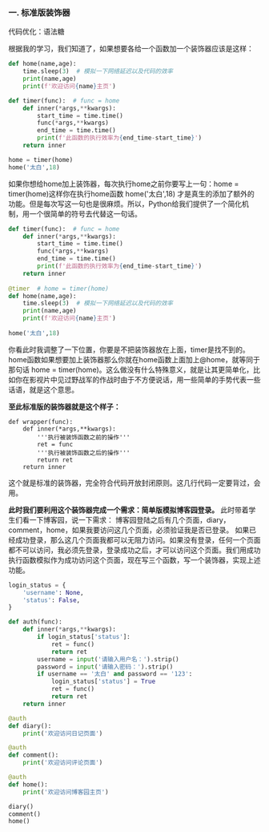 ### **一. 标准版装饰器**

代码优化：语法糖

根据我的学习，我们知道了，如果想要各给一个函数加一个装饰器应该是这样：

```python
def home(name,age):
    time.sleep(3)  # 模拟一下网络延迟以及代码的效率
    print(name,age)
    print(f'欢迎访问{name}主页')

def timer(func):  # func = home
    def inner(*args,**kwargs):
        start_time = time.time()
        func(*args,**kwargs)
        end_time = time.time()
        print(f'此函数的执行效率为{end_time-start_time}')
    return inner

home = timer(home)
home('太白',18)
```

 如果你想给home加上装饰器，每次执行home之前你要写上一句：home = timer(home)这样你在执行home函数 home('太白',18) 才是真生的添加了额外的功能。但是每次写这一句也是很麻烦。所以，Python给我们提供了一个简化机制，用一个很简单的符号去代替这一句话。

```python
def timer(func):  # func = home
    def inner(*args,**kwargs):
        start_time = time.time()
        func(*args,**kwargs)
        end_time = time.time()
        print(f'此函数的执行效率为{end_time-start_time}')
    return inner
​
@timer  # home = timer(home)
def home(name,age):
    time.sleep(3)  # 模拟一下网络延迟以及代码的效率
    print(name,age)
    print(f'欢迎访问{name}主页')
​
home('太白',18)
```

你看此时我调整了一下位置，你要是不把装饰器放在上面，timer是找不到的。home函数如果想要加上装饰器那么你就在home函数上面加上@home，就等同于那句话 home = timer(home)。这么做没有什么特殊意义，就是让其更简单化，比如你在影视片中见过野战军的作战时由于不方便说话，用一些简单的手势代表一些话语，就是这个意思。

**至此标准版的装饰器就是这个样子：**

```
def wrapper(func):
    def inner(*args,**kwargs):
        '''执行被装饰函数之前的操作'''
        ret = func
        '''执行被装饰函数之后的操作'''
        return ret
    return inner
```

这个就是标准的装饰器，完全符合代码开放封闭原则。这几行代码一定要背过，会用。

**此时我们要利用这个装饰器完成一个需求：简单版模拟博客园登录。** 此时带着学生们看一下博客园，说一下需求： 博客园登陆之后有几个页面，diary，comment，home，如果我要访问这几个页面，必须验证我是否已登录。 如果已经成功登录，那么这几个页面我都可以无阻力访问。如果没有登录，任何一个页面都不可以访问，我必须先登录，登录成功之后，才可以访问这个页面。我们用成功执行函数模拟作为成功访问这个页面，现在写三个函数，写一个装饰器，实现上述功能。

```python
login_status = {
    'username': None,
    'status': False,
}

def auth(func):
    def inner(*args,**kwargs):
        if login_status['status']:
            ret = func()
            return ret
        username = input('请输入用户名：').strip()
        password = input('请输入密码：').strip()
        if username == '太白' and password == '123':
            login_status['status'] = True
            ret = func()
            return ret
    return inner

@auth
def diary():
    print('欢迎访问日记页面')

@auth
def comment():
    print('欢迎访问评论页面')

@auth
def home():
    print('欢迎访问博客园主页')

diary()
comment()
home()
```

